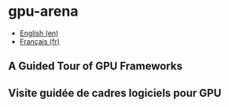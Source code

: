 # gpu-arena

- [English (en)](#a-guided-tour-of-gpu-frameworks)
- [Français (fr)](#visite-guidée-de-cadres-logiciels-pour-gpu)


## A Guided Tour of GPU Frameworks


## Visite guidée de cadres logiciels pour GPU

